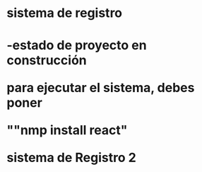 <h1>sistema de registro<h1>

-estado de proyecto en construcción

para ejecutar el sistema, debes poner

""nmp install react"

sistema de Registro 2 
